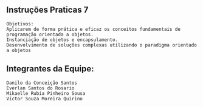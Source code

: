 ## Instruções Praticas 7
    Objetivos:
    Aplicarem de forma prática e eficaz os conceitos fundamentais de programação orientada a objetos.
    Instanciação de objetos e encapsulamento.
    Desenvolvimento de soluções complexas utilizando o paradigma orientado a objetos

## Integrantes da Equipe:

    Danilo da Conceição Santos
    Everlan Santos do Rosario
    Mikaelle Rubia Pinheiro Sousa
    Victor Souza Moreira Quirino